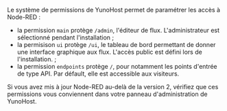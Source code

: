 Le système de permissions de YunoHost permet de paramétrer les accès à Node-RED :
* la permission `main` protège `/admin`, l'éditeur de flux. L'administrateur est sélectionné pendant l'installation ;
* la permisison `ui` protège `/ui`, le tableau de bord permettant de donner une interface graphique aux flux. L'accès public est défini lors de l'installation. ;
* la permission `endpoints` protège `/`, pour notamment les points d'entrée de type API. Par défault, elle est accessible aux visiteurs.

Si vous avez mis à jour Node-RED au-delà de la version 2, vérifiez que ces permissions vous conviennent dans votre panneau d'administration de YunoHost.
